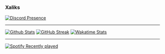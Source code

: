 ### Xaliks

<a href="https://discord.com/users/700242512660398134"><img src="https://lanyard.cnrad.dev/api/700242512660398134?theme=dark&borderRadius=20px&bg=36393f" alt="Discord Presence" /></a>

----

<a href="https://github.com/Xaliks"><img src="https://github-readme-stats.vercel.app/api?username=Xaliks&show_icons=true&theme=github_dark&border_radius=20" alt="Github Stats" /></a>
<a href="https://github.com/Xaliks"><img src="http://github-readme-streak-stats.herokuapp.com?user=Xaliks&theme=github-dark-blue&border_radius=20" alt="GitHub Streak" /></a>
<a href="https://wakatime.com/@Xaliks"><img src="https://github-readme-stats.vercel.app/api/wakatime?username=Xaliks&theme=github_dark&layout=compact&border_radius=20&langs_count=10" alt="Wakatime Stats" /></a>

----

<a href="https://open.spotify.com/user/31pbskh4gof5zav2muh3e6ovufeq"><img src="https://spotify-recently-played-readme.vercel.app/api?user=31pbskh4gof5zav2muh3e6ovufeq" alt="Spotify Recently played" /></a>
